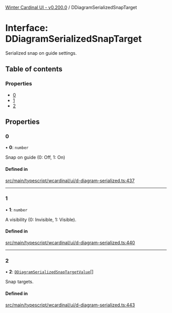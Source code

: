 [Winter Cardinal UI - v0.200.0](../index.md) / DDiagramSerializedSnapTarget

# Interface: DDiagramSerializedSnapTarget

Serialized snap on guide settings.

## Table of contents

### Properties

- [0](DDiagramSerializedSnapTarget.md#0)
- [1](DDiagramSerializedSnapTarget.md#1)
- [2](DDiagramSerializedSnapTarget.md#2)

## Properties

### 0

• **0**: `number`

Snap on guide (0: Off, 1: On)

#### Defined in

[src/main/typescript/wcardinal/ui/d-diagram-serialized.ts:437](https://github.com/winter-cardinal/winter-cardinal-ui/blob/v0.200.0/src/main/typescript/wcardinal/ui/d-diagram-serialized.ts#L437)

___

### 1

• **1**: `number`

A visibility (0: Invisible, 1: Visible).

#### Defined in

[src/main/typescript/wcardinal/ui/d-diagram-serialized.ts:440](https://github.com/winter-cardinal/winter-cardinal-ui/blob/v0.200.0/src/main/typescript/wcardinal/ui/d-diagram-serialized.ts#L440)

___

### 2

• **2**: [`DDiagramSerializedSnapTargetValue`](DDiagramSerializedSnapTargetValue.md)[]

Snap targets.

#### Defined in

[src/main/typescript/wcardinal/ui/d-diagram-serialized.ts:443](https://github.com/winter-cardinal/winter-cardinal-ui/blob/v0.200.0/src/main/typescript/wcardinal/ui/d-diagram-serialized.ts#L443)
